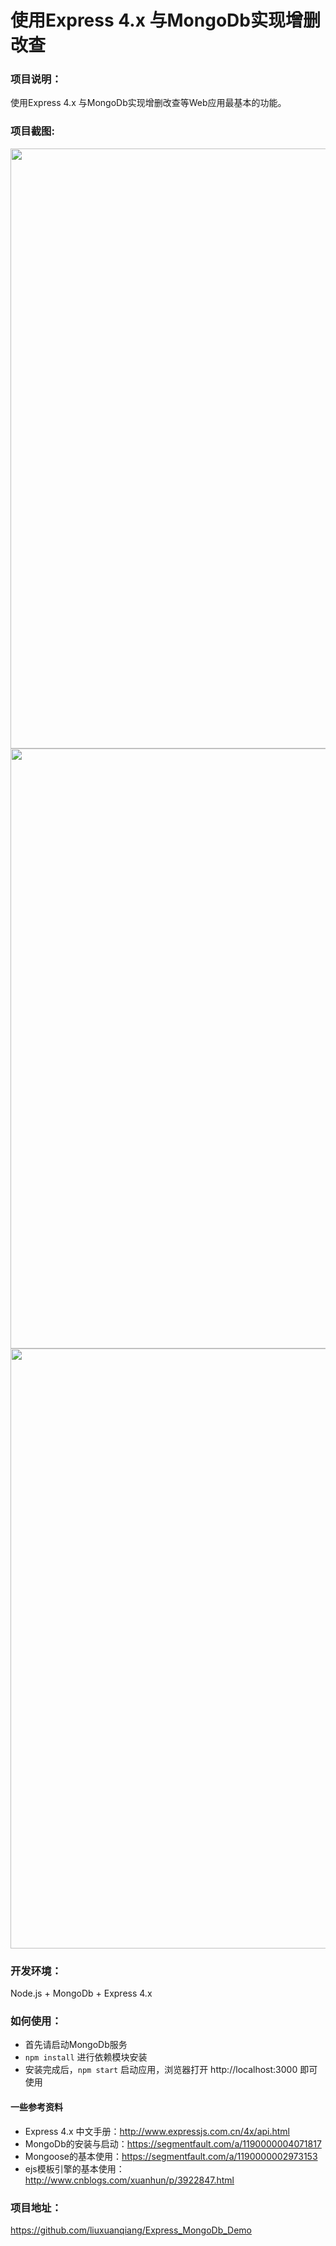 # 使用Express 4.x 与MongoDb实现增删改查
### 项目说明：
使用Express 4.x 与MongoDb实现增删改查等Web应用最基本的功能。 

### 项目截图:

<img src="https://github.com/liuxuanqiang/Express_MongoDb_Demo/blob/master/screenshots/screenshots-01.jpg" width="960px">
    
<img src="https://github.com/liuxuanqiang/Express_MongoDb_Demo/blob/master/screenshots/screenshots-02.jpg" width="960px">

<img src="https://github.com/liuxuanqiang/Express_MongoDb_Demo/blob/master/screenshots/screenshots-03.jpg" width="960px">

### 开发环境：
Node.js + MongoDb + Express 4.x

### 如何使用：
* 首先请启动MongoDb服务
* `npm install` 进行依赖模块安装
* 安装完成后，`npm start` 启动应用，浏览器打开 http://localhost:3000 即可使用

#### 一些参考资料
* Express 4.x 中文手册：http://www.expressjs.com.cn/4x/api.html
* MongoDb的安装与启动：https://segmentfault.com/a/1190000004071817
* Mongoose的基本使用：https://segmentfault.com/a/1190000002973153
* ejs模板引擎的基本使用：http://www.cnblogs.com/xuanhun/p/3922847.html

### 项目地址：
https://github.com/liuxuanqiang/Express_MongoDb_Demo
